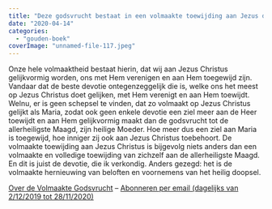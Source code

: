 ```yaml
---
title: "Deze godsvrucht bestaat in een volmaakte toewijding aan Jezus door Maria"
date: "2020-04-14"
categories: 
  - "gouden-boek"
coverImage: "unnamed-file-117.jpeg"
---
```


Onze hele volmaaktheid bestaat hierin, dat wij aan Jezus Christus gelijkvormig worden, ons met Hem verenigen en aan Hem toegewijd zijn. Vandaar dat de beste devotie ontegenzeggelijk die is, welke ons het meest op Jezus Christus doet gelijken, met Hem verenigt en aan Hem toewijdt. Welnu, er is geen schepsel te vinden, dat zo volmaakt op Jezus Christus gelijkt als Maria, zodat ook geen enkele devotie een ziel meer aan de Heer toewijdt en aan Hem gelijkvormig maakt dan de godsvrucht tot de allerheiligste Maagd, zijn heilige Moeder. Hoe meer dus een ziel aan Maria is toegewijd, hoe inniger zij ook aan Jezus Christus toebehoort. De volmaakte toewijding aan Jezus Christus is bijgevolg niets anders dan een volmaakte en volledige toewijding van zichzelf aan de allerheiligste Maagd. En dit is juist de devotie, die ik verkondig. Anders gezegd: het is de volmaakte hernieuwing van beloften en voornemens van het heilig doopsel.

[Over de Volmaakte Godsvrucht](/blog/een-jaar-lang-volmaakte-godsvrucht/) – [Abonneren per email (dagelijks van 2/12/2019 tot 28/11/2020)](http://eepurl.com/9RKvX)

